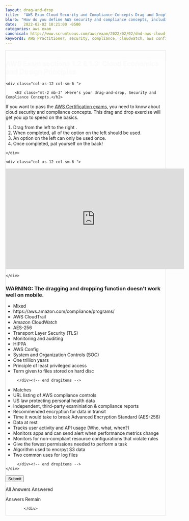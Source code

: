 ```yaml
---
layout: drag-and-drop
title:  "AWS Exam Cloud Security and Compliance Concepts Drag and Drop"
blurb: "How do you define AWS security and compliance concepts, including the use of logs, CloudWatch, AWS Config and least privileged access? This drag and drop exercise will help you pass related AWS exam questions."
date:   2022-02-02 10:21:00 -0500
categories: aws exam
canonical: http://www.scrumtuous.com/aws/exam/2022/02/02/dnd-aws-cloud-security-compliance-aes-socs-hippa.html
keywords: AWS Practitioner, security, compliance, cloudwatch, aws config, cloudtrail, least privileged
---
```

	
			
<div style="border: 1px solid #DEDEDE;" class="main col col-12 col-sm-12  col-md-12 col-lg-12 order-1 order-sm-1 order-lg-1 mb-3 mt-3">


<div class="quiz-wrapper mt-3 mb-3" style="background: #FEFEFE;">
<h2 style="color:#FAFAFA"><span class="section-title" >AWS Exam sections 1.2 & 1.3: Cloud Economics and Design Principles</span></h2>




<div class="row mt-3 mb-3">

	<div class="col-xs-12 col-sm-6 ">

		<h2 class="mt-2 mb-3" >Here's your drag-and-drop, Security and Compliance Concepts.</h2>
<p class="mb-3 bt-4">If you want to pass the <a href="https://aws.amazon.com/certification/">AWS Certification exams</a>, you need to know about cloud security and compliance concepts. This drag and drop exercise will get you up to speed on the basics.</p>
		<ol class="section-ol">
		<li class="section-li"><i class="lni lni-checkmark"></i>Drag from the left to the right .</li>
		<li class="section-li"><i class="lni lni-checkmark"></i>When completed, all of the option on the left should be used.</li>
		<li class="section-li"><i class="lni lni-checkmark"></i>An option on the left can only be used once.</li>
		<li class="section-li"><i class="lni lni-checkmark"></i>Once completed, pat yourself on the back!</li>	
		</ol>	

	</div>

	<div class="col-xs-12 col-sm-6 ">

		
<div class="embed-responsive embed-responsive-16by9">
<iframe width="560" height="315" src="https://www.youtube.com/embed/Mn82dKTb_Qw" frameborder="0" allow="accelerometer; autoplay; clipboard-write; encrypted-media; gyroscope; picture-in-picture" allowfullscreen=""></iframe>
</div>		
		
		
		
		
		
	</div>


</div>




<h3>WARNING: The dragging and dropping function doesn't work well on mobile.</h3>
    <div class="row mt-3 mb-3">
	

<div class="col-xs-12 col-sm-6  dragitems">
		 
<div class="unsorted w-100">
	 
<ul class="options w-100 p-3">

<li class="title title-scrambled">Mixed</li>

<li class="option" data-target="1"><span class="option-data"> https://aws.amazon.com/compliance/programs/ </span></li>
<li class="option" data-target="7"><span class="option-data"> AWS CloudTrail </span></li>
<li class="option" data-target="8"><span class="option-data"> Amazon CloudWatch </span></li>
<li class="option" data-target="11"><span class="option-data"> AES-256 </span></li>
<li class="option" data-target="4"><span class="option-data"> Transport Layer Security (TLS) </span></li>
<li class="option" data-target="12"><span class="option-data"> Monitoring and auditing </span></li>
<li class="option" data-target="2"><span class="option-data"> HIPPA </span></li>
<li class="option" data-target="9"><span class="option-data"> AWS Config </span></li>
<li class="option" data-target="3"><span class="option-data"> System and Organization Controls (SOC) </span></li>
<li class="option" data-target="5"><span class="option-data"> One trillion years </span></li>
<li class="option" data-target="10"><span class="option-data"> Principle of least privileged access  </span></li>
<li class="option" data-target="6"><span class="option-data"> Term given to files stored on hard disc </span></li>


</ul>
</div>		 
		 
		 </div><!-- end dragitems -->

<div class="col-xs-12 col-sm-6  border-solid border-green dropitems">
		 
<div class="answers w-100">
  

<ul class="options w-100 p-3">
<li class="title title-sorted">Matches</li>


<li class="sink"><span class="target w-100 ui-droppable" data-accept="1"> URL listing of AWS compliance controls </span></li>
<li class="sink"><span class="target w-100 ui-droppable" data-accept="2"> US law protecting personal health data </span></li>
<li class="sink"><span class="target w-100 ui-droppable" data-accept="3"> Independent, third-party examiniation & compliance reports </span></li>
<li class="sink"><span class="target w-100 ui-droppable" data-accept="4"> Recommended encryption for data in transit </span></li>
<li class="sink"><span class="target w-100 ui-droppable" data-accept="5"> Time it would take to break Advanced Encryption Standard (AES-256) </span></li>
<li class="sink"><span class="target w-100 ui-droppable" data-accept="6"> Data at rest </span></li>
<li class="sink"><span class="target w-100 ui-droppable" data-accept="7">  Tracks user activity and API usage (Who, what, when?) </span></li>
<li class="sink"><span class="target w-100 ui-droppable" data-accept="8">  Monitors apps and can send alert when performance metrics change</span></li>
<li class="sink"><span class="target w-100 ui-droppable" data-accept="9">  Monitors for non-compliant resource configurations that violate rules</span></li>
<li class="sink"><span class="target w-100 ui-droppable" data-accept="10"> Give the fewest permissions needed to perform a task</span></li>
<li class="sink"><span class="target w-100 ui-droppable" data-accept="11"> Algorithm used to encrpyt S3 data </span></li>
<li class="sink"><span class="target w-100 ui-droppable" data-accept="12"> Two common uses for log files </span></li>


</ul>

</div>
		 
		 </div><!-- end dropitems -->
    </div>	
	
	
	


 <button type="submit" value="submit">Submit</button>
 <div class="lightbox-bg"></div>
 <div class="status confirm">
   <p>All Answers Answered</p>
 </div>
 <div class="status deny">
   <p>Answers Remain</p>
 </div>
</div>






            </div>
